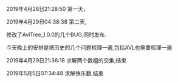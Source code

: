 2019年4月28日21:28:50
第一天，

2019年4月29日04:38:38
第二天,

修改了AvlTree_1.0.0的几个BUG,同时发布.

今天晚上的安排是把历史的几个问题梳理一遍,包括AVL也需要梳理一遍

2019年4月29日21:36:18
求解两个数组的交集,结束

2019年5月5日07:34:48
求解快乐数,结束